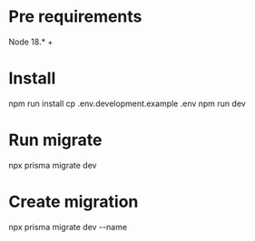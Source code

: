# Pre requirements

Node 18.* +

# Install

npm run install
cp .env.development.example .env
npm run dev

# Run migrate

npx prisma migrate dev

# Create migration

npx prisma migrate dev --name <name>